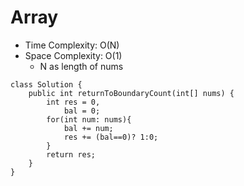 # Array
* Time Complexity: O(N)
* Space Complexity: O(1)
	* N as length of nums
```
class Solution {
    public int returnToBoundaryCount(int[] nums) {
        int res = 0,
            bal = 0;
        for(int num: nums){
            bal += num;
            res += (bal==0)? 1:0;
        }
        return res;
    }
}
```
